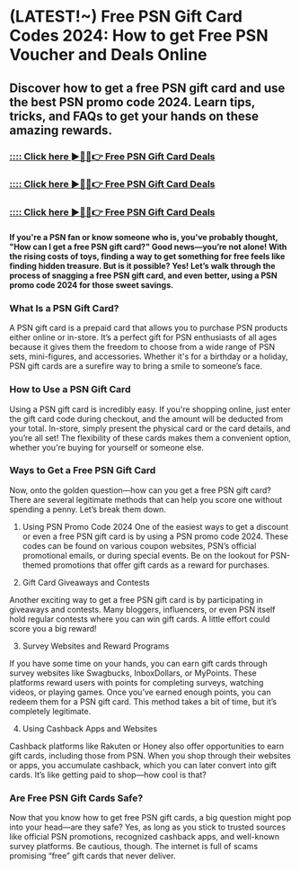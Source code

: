 # (LATEST!~) Free PSN Gift Card Codes 2024: How to get Free PSN Voucher and Deals Online

##  Discover how to get a free PSN gift card and use the best PSN promo code 2024. Learn tips, tricks, and FAQs to get your hands on these amazing rewards.

### [:::: Click here ►🔴✅👉 Free PSN Gift Card Deals](https://reach.link/dokan-batzer)

### [:::: Click here ►🔴✅👉 Free PSN Gift Card Deals](https://reach.link/dokan-batzer)

### [:::: Click here ►🔴✅👉 Free PSN Gift Card Deals](https://reach.link/dokan-batzer)

#### If you're a PSN fan or know someone who is, you've probably thought, "How can I get a free PSN gift card?" Good news—you’re not alone! With the rising costs of toys, finding a way to get something for free feels like finding hidden treasure. But is it possible? Yes! Let’s walk through the process of snagging a free PSN gift card, and even better, using a PSN promo code 2024 for those sweet savings.

### What Is a PSN Gift Card?

A PSN gift card is a prepaid card that allows you to purchase PSN products either online or in-store. It’s a perfect gift for PSN enthusiasts of all ages because it gives them the freedom to choose from a wide range of PSN sets, mini-figures, and accessories. Whether it's for a birthday or a holiday, PSN gift cards are a surefire way to bring a smile to someone’s face.

### How to Use a PSN Gift Card

Using a PSN gift card is incredibly easy. If you're shopping online, just enter the gift card code during checkout, and the amount will be deducted from your total. In-store, simply present the physical card or the card details, and you’re all set! The flexibility of these cards makes them a convenient option, whether you're buying for yourself or someone else.

### Ways to Get a Free PSN Gift Card

Now, onto the golden question—how can you get a free PSN gift card? There are several legitimate methods that can help you score one without spending a penny. Let’s break them down.

1. Using PSN Promo Code 2024
One of the easiest ways to get a discount or even a free PSN gift card is by using a PSN promo code 2024. These codes can be found on various coupon websites, PSN’s official promotional emails, or during special events. Be on the lookout for PSN-themed promotions that offer gift cards as a reward for purchases.

2. Gift Card Giveaways and Contests

Another exciting way to get a free PSN gift card is by participating in giveaways and contests. Many bloggers, influencers, or even PSN itself hold regular contests where you can win gift cards. A little effort could score you a big reward!

3. Survey Websites and Reward Programs

If you have some time on your hands, you can earn gift cards through survey websites like Swagbucks, InboxDollars, or MyPoints. These platforms reward users with points for completing surveys, watching videos, or playing games. Once you’ve earned enough points, you can redeem them for a PSN gift card. This method takes a bit of time, but it’s completely legitimate.

4. Using Cashback Apps and Websites

Cashback platforms like Rakuten or Honey also offer opportunities to earn gift cards, including those from PSN. When you shop through their websites or apps, you accumulate cashback, which you can later convert into gift cards. It’s like getting paid to shop—how cool is that?

### Are Free PSN Gift Cards Safe?

Now that you know how to get free PSN gift cards, a big question might pop into your head—are they safe? Yes, as long as you stick to trusted sources like official PSN promotions, recognized cashback apps, and well-known survey platforms. Be cautious, though. The internet is full of scams promising “free” gift cards that never deliver.
